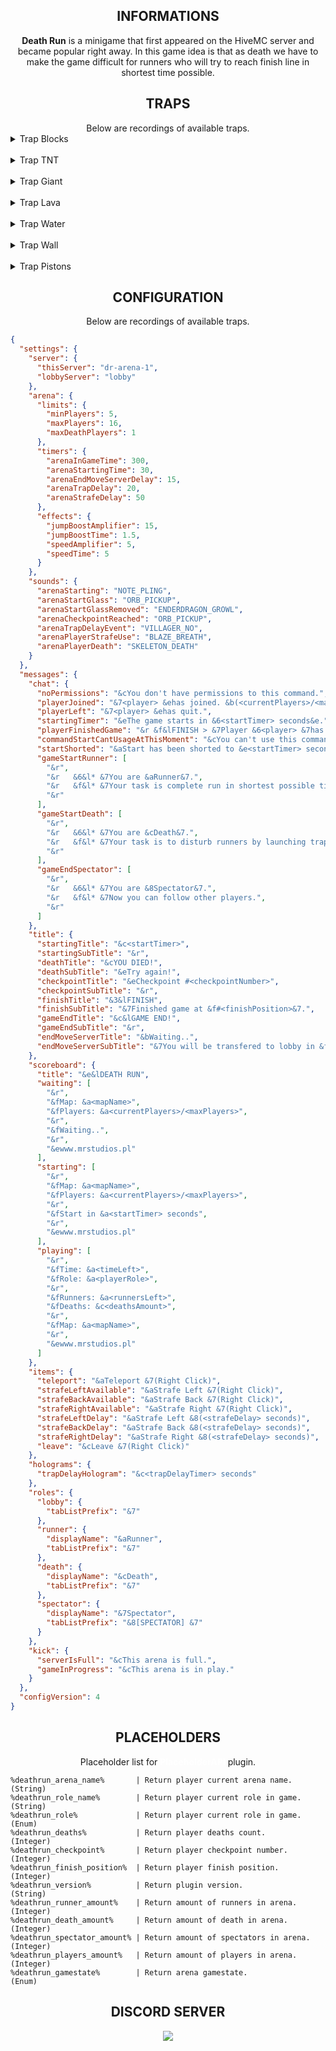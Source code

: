 <!-- INFORMATIONS -->
<center>
    <h2>INFORMATIONS</h2>
    <strong>Death Run</strong> is a minigame that first appeared on the HiveMC server and became popular right away. In this game idea is that as death we have to make the game difficult for runners who will try to reach finish line in shortest time possible.
</center>

<!-- TRAPS -->
<center>
    <h2>TRAPS</h2>
    Below are recordings of available traps.
</center>

<details>
    <summary>Trap Blocks</summary>
    <img src="https://mrstudios.pl/assets/upload/trapBlocks.gif">
</details>
<br>
<details>
    <summary>Trap TNT</summary>
    <img src="https://mrstudios.pl/assets/upload/trapTnt.gif">
</details>
<br>
<details>
    <summary>Trap Giant</summary>
    <img src="https://mrstudios.pl/assets/upload/trapGiant.gif">
</details>
<br>
<details>
    <summary>Trap Lava</summary>
    <img src="https://mrstudios.pl/assets/upload/trapLava.gif">
</details>
<br>
<details>
    <summary>Trap Water</summary>
    <img src="https://mrstudios.pl/assets/upload/trapWater.gif">
</details>
<br>
<details>
    <summary>Trap Wall</summary>
    <img src="https://mrstudios.pl/assets/upload/trapWall.gif">
</details>
<br>
<details>
    <summary>Trap Pistons</summary>
    <img src="https://mrstudios.pl/assets/upload/trapPistons.gif">
</details>

<!-- CONFIGURATION -->
<center>
    <h2>CONFIGURATION</h2>
    Below are recordings of available traps.
</center>

```json
{
  "settings": {
    "server": {
      "thisServer": "dr-arena-1",
      "lobbyServer": "lobby"
    },
    "arena": {
      "limits": {
        "minPlayers": 5,
        "maxPlayers": 16,
        "maxDeathPlayers": 1
      },
      "timers": {
        "arenaInGameTime": 300,
        "arenaStartingTime": 30,
        "arenaEndMoveServerDelay": 15,
        "arenaTrapDelay": 20,
        "arenaStrafeDelay": 50
      },
      "effects": {
        "jumpBoostAmplifier": 15,
        "jumpBoostTime": 1.5,
        "speedAmplifier": 5,
        "speedTime": 5
      }
    },
    "sounds": {
      "arenaStarting": "NOTE_PLING",
      "arenaStartGlass": "ORB_PICKUP",
      "arenaStartGlassRemoved": "ENDERDRAGON_GROWL",
      "arenaCheckpointReached": "ORB_PICKUP",
      "arenaTrapDelayEvent": "VILLAGER_NO",
      "arenaPlayerStrafeUse": "BLAZE_BREATH",
      "arenaPlayerDeath": "SKELETON_DEATH"
    }
  },
  "messages": {
    "chat": {
      "noPermissions": "&cYou don't have permissions to this command.",
      "playerJoined": "&7<player> &ehas joined. &b(<currentPlayers>/<maxPlayers>)",
      "playerLeft": "&7<player> &ehas quit.",
      "startingTimer": "&eThe game starts in &6<startTimer> seconds&e.",
      "playerFinishedGame": "&r &f&lFINISH > &7Player &6<player> &7has finished game with &f<finishTime> &7time. &8(#<finishPosition>)",
      "commandStartCantUsageAtThisMoment": "&cYou can't use this command at this moment.",
      "startShorted": "&aStart has been shorted to &e<startTimer> seconds &aby &e<player>&a.",
      "gameStartRunner": [
        "&r",
        "&r   &6&l* &7You are &aRunner&7.",
        "&r   &f&l* &7Your task is complete run in shortest possible time, during this task interfering player will trigger various traps.",
        "&r"
      ],
      "gameStartDeath": [
        "&r",
        "&r   &6&l* &7You are &cDeath&7.",
        "&r   &f&l* &7Your task is to disturb runners by launching traps.",
        "&r"
      ],
      "gameEndSpectator": [
        "&r",
        "&r   &6&l* &7You are &8Spectator&7.",
        "&r   &f&l* &7Now you can follow other players.",
        "&r"
      ]
    },
    "title": {
      "startingTitle": "&c<startTimer>",
      "startingSubTitle": "&r",
      "deathTitle": "&cYOU DIED!",
      "deathSubTitle": "&eTry again!",
      "checkpointTitle": "&eCheckpoint #<checkpointNumber>",
      "checkpointSubTitle": "&r",
      "finishTitle": "&3&lFINISH",
      "finishSubTitle": "&7Finished game at &f#<finishPosition>&7.",
      "gameEndTitle": "&c&lGAME END!",
      "gameEndSubTitle": "&r",
      "endMoveServerTitle": "&bWaiting..",
      "endMoveServerSubTitle": "&7You will be transfered to lobby in &f<endTimer> seconds&7."
    },
    "scoreboard": {
      "title": "&e&lDEATH RUN",
      "waiting": [
        "&r",
        "&fMap: &a<mapName>",
        "&fPlayers: &a<currentPlayers>/<maxPlayers>",
        "&r",
        "&fWaiting..",
        "&r",
        "&ewww.mrstudios.pl"
      ],
      "starting": [
        "&r",
        "&fMap: &a<mapName>",
        "&fPlayers: &a<currentPlayers>/<maxPlayers>",
        "&r",
        "&fStart in &a<startTimer> seconds",
        "&r",
        "&ewww.mrstudios.pl"
      ],
      "playing": [
        "&r",
        "&fTime: &a<timeLeft>",
        "&fRole: &a<playerRole>",
        "&r",
        "&fRunners: &a<runnersLeft>",
        "&fDeaths: &c<deathsAmount>",
        "&r",
        "&fMap: &a<mapName>",
        "&r",
        "&ewww.mrstudios.pl"
      ]
    },
    "items": {
      "teleport": "&aTeleport &7(Right Click)",
      "strafeLeftAvailable": "&aStrafe Left &7(Right Click)",
      "strafeBackAvailable": "&aStrafe Back &7(Right Click)",
      "strafeRightAvailable": "&aStrafe Right &7(Right Click)",
      "strafeLeftDelay": "&aStrafe Left &8(<strafeDelay> seconds)",
      "strafeBackDelay": "&aStrafe Back &8(<strafeDelay> seconds)",
      "strafeRightDelay": "&aStrafe Right &8(<strafeDelay> seconds)",
      "leave": "&cLeave &7(Right Click)"
    },
    "holograms": {
      "trapDelayHologram": "&c<trapDelayTimer> seconds"
    },
    "roles": {
      "lobby": {
        "tabListPrefix": "&7"
      },
      "runner": {
        "displayName": "&aRunner",
        "tabListPrefix": "&7"
      },
      "death": {
        "displayName": "&cDeath",
        "tabListPrefix": "&7"
      },
      "spectator": {
        "displayName": "&7Spectator",
        "tabListPrefix": "&8[SPECTATOR] &7"
      }
    },
    "kick": {
      "serverIsFull": "&cThis arena is full.",
      "gameInProgress": "&cThis arena is in play."
    }
  },
  "configVersion": 4
}
```

<!-- PLACEHOLDERS -->
<center>
    <h2>PLACEHOLDERS</h2>
    Placeholder list for <a href="https://github.com/PlaceholderAPI/PlaceholderAPI" style="text-decoration: none; color: #ffffff; font-weight: bold;">PlaceholderAPI</a> plugin.
</center>

```
%deathrun_arena_name%       | Return player current arena name.     (String)
%deathrun_role_name%        | Return player current role in game.   (String)
%deathrun_role%             | Return player current role in game.   (Enum)
%deathrun_deaths%           | Return player deaths count.           (Integer)
%deathrun_checkpoint%       | Return player checkpoint number.      (Integer)
%deathrun_finish_position%  | Return player finish position.        (Integer)
%deathrun_version%          | Return plugin version.                (String)
%deathrun_runner_amount%    | Return amount of runners in arena.    (Integer)
%deathrun_death_amount%     | Return amount of death in arena.      (Integer)
%deathrun_spectator_amount% | Return amount of spectators in arena. (Integer)
%deathrun_players_amount%   | Return amount of players in arena.    (Integer)
%deathrun_gamestate%        | Return arena gamestate.               (Enum)
```

<!-- DISCORD -->
<center>
    <h2>DISCORD SERVER</h2>
    <a href="https://discord.com/invite/C8dF6zkYff" style="text-decoration: none;">
        <img src="https://discord.com/api/guilds/908864960698921000/widget.png?style=banner2">
    </a>
</center>

#
